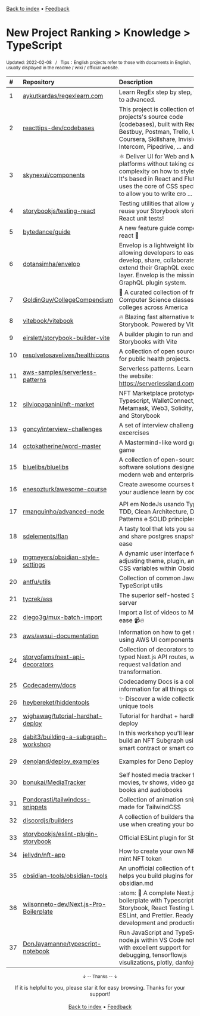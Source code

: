 <a href="https://github.com/GrowingGit/GitHub-English-Top-Charts#github-english-top-charts">Back to index</a> • <a href="/content/docs/feedback.md">Feedback</a>

# New Project Ranking > Knowledge > TypeScript
<sub>Updated: 2022-02-08&nbsp;&nbsp;&nbsp;/&nbsp;&nbsp;&nbsp;Tips：English projects refer to those with documents in English, usually displayed in the readme / wiki / official website.</sub>

|#|Repository|Description|Stars|Updated|Created|
|:-|:-|:-|:-|:-|:-|
|1|[aykutkardas/regexlearn.com](https://github.com/aykutkardas/regexlearn.com)|Learn RegEx step by step, from zero to advanced.|1523|2022-02-06|2021-08-28|
|2|[reacttips-dev/codebases](https://github.com/reacttips-dev/codebases)|This project is collection of large projects's source code (codebases), built with Reactjs. Eg: Bestbuy, Postman, Trello, Udacity, Coursera, Skillshare, Invision, Intercom, Pipedrive, ... and more.|1036|2021-10-03|2021-09-19|
|3|[skynexui/components](https://github.com/skynexui/components)|⚛️  Deliver UI for Web and Mobile platforms without taking care about complexity on how to style there. It's based in React and Flutter and uses the core of CSS specification to allow you to write cro ...|622|2022-02-07|2021-08-31|
|4|[storybookjs/testing-react](https://github.com/storybookjs/testing-react)|Testing utilities that allow you to reuse your Storybook stories in your React unit tests!|522|2022-01-22|2021-03-14|
|5|[bytedance/guide](https://github.com/bytedance/guide)|A new feature guide component by react 🧭|486|2022-02-03|2021-04-29|
|6|[dotansimha/envelop](https://github.com/dotansimha/envelop)|Envelop is a lightweight library allowing developers to easily develop, share, collaborate and extend their GraphQL execution layer. Envelop is the missing GraphQL plugin system. |449|2022-02-07|2021-02-17|
|7|[GoldinGuy/CollegeCompendium](https://github.com/GoldinGuy/CollegeCompendium)|📓 A curated collection of free public Computer Science classes from colleges across America|444|2022-01-30|2021-06-13|
|8|[vitebook/vitebook](https://github.com/vitebook/vitebook)|🔥 Blazing fast alternative to Storybook. Powered by Vite.|419|2022-02-07|2021-08-15|
|9|[eirslett/storybook-builder-vite](https://github.com/eirslett/storybook-builder-vite)|A builder plugin to run and build Storybooks with Vite|376|2022-02-05|2021-04-13|
|10|[resolvetosavelives/healthicons](https://github.com/resolvetosavelives/healthicons)|A collection of open source icons for public health projects.|372|2021-10-07|2021-05-25|
|11|[aws-samples/serverless-patterns](https://github.com/aws-samples/serverless-patterns)|Serverless patterns. Learn more at the website: https://serverlessland.com/patterns.|371|2022-02-07|2021-02-12|
|12|[silviopaganini/nft-market](https://github.com/silviopaganini/nft-market)|NFT Marketplace prototype using Typescript, WalletConnect, Metamask, Web3, Solidity, React and Storybook|339|2022-01-10|2021-03-07|
|13|[goncy/interview-challenges](https://github.com/goncy/interview-challenges)|A set of interview challenges excercises|319|2022-02-02|2021-09-30|
|14|[octokatherine/word-master](https://github.com/octokatherine/word-master)|A Mastermind-like word guessing game|274|2022-02-07|2021-12-12|
|15|[bluelibs/bluelibs](https://github.com/bluelibs/bluelibs)|A collection of open-source software solutions designed for the modern web and enterprise scale.|258|2022-02-07|2021-07-14|
|16|[enesozturk/awesome-course](https://github.com/enesozturk/awesome-course)|Create awesome courses that let your audience learn by coding ⌨️|214|2021-12-25|2021-11-14|
|17|[rmanguinho/advanced-node](https://github.com/rmanguinho/advanced-node)|API em NodeJs usando Typescript, TDD, Clean Architecture, Design Patterns e SOLID principles|213|2021-10-04|2021-07-07|
|18|[sdelements/flan](https://github.com/sdelements/flan)|A tasty tool that lets you save, load and share postgres snapshots with ease|172|2021-09-29|2021-07-02|
|19|[mgmeyers/obsidian-style-settings](https://github.com/mgmeyers/obsidian-style-settings)|A dynamic user interface for adjusting theme, plugin, and snippet CSS variables within Obsidian|162|2022-02-06|2021-03-28|
|20|[antfu/utils](https://github.com/antfu/utils)|Collection of common JavaScript / TypeScript utils|157|2022-01-27|2021-04-11|
|21|[tycrek/ass](https://github.com/tycrek/ass)|The superior self-hosted ShareX server|152|2022-01-22|2021-04-05|
|22|[diego3g/mux-batch-import](https://github.com/diego3g/mux-batch-import)|Import a list of videos to Mux with ease 📹🔥|145|2021-08-10|2021-07-27|
|23|[aws/awsui-documentation](https://github.com/aws/awsui-documentation)|Information on how to get started using AWS UI components|138|2022-01-22|2021-02-26|
|24|[storyofams/next-api-decorators](https://github.com/storyofams/next-api-decorators)|Collection of decorators to create typed Next.js API routes, with easy request validation and transformation.|135|2022-02-07|2021-02-10|
|25|[Codecademy/docs](https://github.com/Codecademy/docs)|Codecademy Docs is a collection of information for all things code. 📕|133|2022-02-07|2021-04-13|
|26|[heybereket/hiddentools](https://github.com/heybereket/hiddentools)|✨ Discover a wide collection of unique tools|117|2022-01-25|2021-03-02|
|27|[wighawag/tutorial-hardhat-deploy](https://github.com/wighawag/tutorial-hardhat-deploy)|Tutorial for hardhat + hardhat-deploy|114|2021-10-13|2021-03-23|
|28|[dabit3/building-a-subgraph-workshop](https://github.com/dabit3/building-a-subgraph-workshop)|In this workshop you'll learn how to build an NFT Subgraph using any smart contract or smart contracts.|110|2021-12-13|2021-04-17|
|29|[denoland/deploy_examples](https://github.com/denoland/deploy_examples)|Examples for Deno Deploy|105|2021-12-31|2021-03-09|
|30|[bonukai/MediaTracker](https://github.com/bonukai/MediaTracker)|Self hosted media tracker for movies, tv shows, video games, books and audiobooks|98|2022-02-07|2022-01-20|
|31|[Pondorasti/tailwindcss-snippets](https://github.com/Pondorasti/tailwindcss-snippets)|Collection of animation snippets made for TailwindCSS|97|2022-01-24|2022-01-02|
|32|[discordjs/builders](https://github.com/discordjs/builders)|A collection of builders that you can use when creating your bot.|93|2022-01-05|2021-06-20|
|33|[storybookjs/eslint-plugin-storybook](https://github.com/storybookjs/eslint-plugin-storybook)|Official ESLint plugin for Storybook|91|2022-01-31|2021-09-14|
|34|[jellydn/nft-app](https://github.com/jellydn/nft-app)|How to create your own NFT and mint NFT token|86|2022-02-06|2021-09-08|
|35|[obsidian-tools/obsidian-tools](https://github.com/obsidian-tools/obsidian-tools)|An unofficial collection of tools that helps you build plugins for obsidian.md|85|2022-02-05|2021-02-18|
|36|[wilsonneto-dev/Next.js-Pro-Boilerplate](https://github.com/wilsonneto-dev/Next.js-Pro-Boilerplate)|:atom: :rocket: A complete Next.js boilerplate with Typescript, Jest, Storybook, React Testing Library, ESLint, and Prettier. Ready to development and production|73|2021-09-07|2021-02-27|
|37|[DonJayamanne/typescript-notebook](https://github.com/DonJayamanne/typescript-notebook)|Run JavaScript and TypeScript in node.js within VS Code notebooks with excellent support for debugging, tensorflowjs visulizations, plotly, danfojs, etc|72|2021-11-09|2021-02-22|

<div align="center">
    <p><sub>↓ -- Thanks -- ↓</sub></p>
    If it is helpful to you, please star it for easy browsing. Thanks for your support!
</div>

<br/>

<div align="center"><a href="https://github.com/GrowingGit/GitHub-English-Top-Charts#github-english-top-charts">Back to index</a> • <a href="/content/docs/feedback.md">Feedback</a></div>
